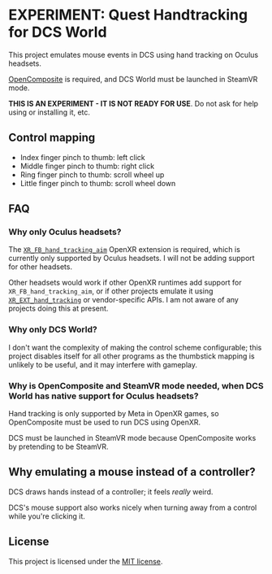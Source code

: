 # EXPERIMENT: Quest Handtracking for DCS World

This project emulates mouse events in DCS using hand tracking on Oculus headsets.

[OpenComposite] is required, and DCS World must be launched in SteamVR mode.

**THIS IS AN EXPERIMENT - IT IS NOT READY FOR USE**. Do not ask for help using or installing it, etc.

## Control mapping

- Index finger pinch to thumb: left click
- Middle finger pinch to thumb: right click
- Ring finger pinch to thumb: scroll wheel up
- Little finger pinch to thumb: scroll wheel down

## FAQ

### Why only Oculus headsets?

The [`XR_FB_hand_tracking_aim`] OpenXR extension is required, which is currently only supported by Oculus headsets. I will not be adding support for other headsets.

Other headsets would work if other OpenXR runtimes add support for `XR_FB_hand_tracking_aim`, or if other projects emulate it using [`XR_EXT_hand_tracking`] or vendor-specific APIs. I am not aware of any projects doing this at present.

### Why only DCS World?

I don't want the complexity of making the control scheme configurable; this project disables itself for all other programs as the thumbstick mapping is unlikely to be useful, and it may interfere with gameplay.

### Why is OpenComposite and SteamVR mode needed, when DCS World has native support for Oculus headsets?

Hand tracking is only supported by Meta in OpenXR games, so OpenComposite must be used to run DCS using OpenXR.

DCS must be launched in SteamVR mode because OpenComposite works by pretending to be SteamVR.

## Why emulating a mouse instead of a controller?

DCS draws hands instead of a controller; it feels *really* weird.

DCS's mouse support also works nicely when turning away from a control while you're clicking it.

## License

This project is licensed under the [MIT license].

[OpenComposite]: https://gitlab.com/znixian/OpenOVR/-/tree/openxr#downloading-and-installation
[`XR_FB_hand_tracking_aim`]: https://registry.khronos.org/OpenXR/specs/1.0/html/xrspec.html#XR_FB_hand_tracking_aim
[`XR_EXT_hand_tracking`]: https://registry.khronos.org/OpenXR/specs/1.0/html/xrspec.html#XR_EXT_hand_tracking
[MIT license]: LICENSE
